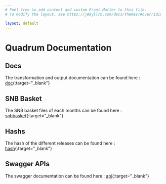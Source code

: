 ```yaml
---
# Feel free to add content and custom Front Matter to this file.
# To modify the layout, see https://jekyllrb.com/docs/themes/#overriding-theme-defaults

layout: default
---
```


# Quadrum Documentation

## Docs
The transformation and output documentation can be found here : [doc](mkdocs/index.html){:target="_blank"}

## SNB Basket
The SNB basket files of each months can be found here : [snbbasket](snbbasket){:target="_blank"}

## Hashs
The hash of the different releases can be found here : [hash](hash){:target="_blank"}

## Swagger APIs
The swagger documentation can be found here : [api](api){:target="_blank"}
